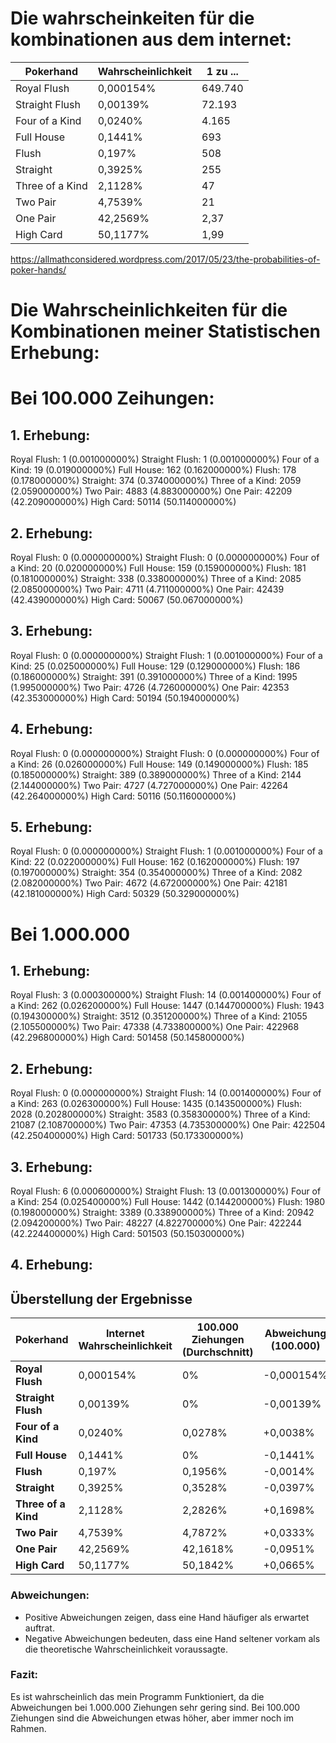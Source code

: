 # Die wahrscheinkeiten für die kombinationen aus dem internet:


| Pokerhand         | Wahrscheinlichkeit   | 1 zu ...       |
|-------------------|----------------------|----------------|
| Royal Flush       | 0,000154%            | 649.740        |
| Straight Flush    | 0,00139%             | 72.193         |
| Four of a Kind    | 0,0240%              | 4.165          |
| Full House        | 0,1441%              | 693            |
| Flush             | 0,197%               | 508            |
| Straight          | 0,3925%              | 255            |
| Three of a Kind   | 2,1128%              | 47             |
| Two Pair          | 4,7539%              | 21             |
| One Pair          | 42,2569%             | 2,37           |
| High Card         | 50,1177%             | 1,99           |

https://allmathconsidered.wordpress.com/2017/05/23/the-probabilities-of-poker-hands/

# Die Wahrscheinlichkeiten für die Kombinationen meiner Statistischen Erhebung:

# Bei 100.000 Zeihungen:

## 1. Erhebung:
Royal Flush: 1 (0.001000000%)
Straight Flush: 1 (0.001000000%)
Four of a Kind: 19 (0.019000000%)
Full House: 162 (0.162000000%)
Flush: 178 (0.178000000%)
Straight: 374 (0.374000000%)
Three of a Kind: 2059 (2.059000000%)
Two Pair: 4883 (4.883000000%)
One Pair: 42209 (42.209000000%)
High Card: 50114 (50.114000000%)

## 2. Erhebung:
Royal Flush: 0 (0.000000000%)
Straight Flush: 0 (0.000000000%)
Four of a Kind: 20 (0.020000000%)
Full House: 159 (0.159000000%)
Flush: 181 (0.181000000%)
Straight: 338 (0.338000000%)
Three of a Kind: 2085 (2.085000000%)
Two Pair: 4711 (4.711000000%)
One Pair: 42439 (42.439000000%)
High Card: 50067 (50.067000000%)

## 3. Erhebung:
Royal Flush: 0 (0.000000000%)
Straight Flush: 1 (0.001000000%)
Four of a Kind: 25 (0.025000000%)
Full House: 129 (0.129000000%)
Flush: 186 (0.186000000%)
Straight: 391 (0.391000000%)
Three of a Kind: 1995 (1.995000000%)
Two Pair: 4726 (4.726000000%)
One Pair: 42353 (42.353000000%)
High Card: 50194 (50.194000000%)

## 4. Erhebung:
Royal Flush: 0 (0.000000000%)
Straight Flush: 0 (0.000000000%)
Four of a Kind: 26 (0.026000000%)
Full House: 149 (0.149000000%)
Flush: 185 (0.185000000%)
Straight: 389 (0.389000000%)
Three of a Kind: 2144 (2.144000000%)
Two Pair: 4727 (4.727000000%)
One Pair: 42264 (42.264000000%)
High Card: 50116 (50.116000000%)

## 5. Erhebung:
Royal Flush: 0 (0.000000000%)
Straight Flush: 1 (0.001000000%)
Four of a Kind: 22 (0.022000000%)
Full House: 162 (0.162000000%)
Flush: 197 (0.197000000%)
Straight: 354 (0.354000000%)
Three of a Kind: 2082 (2.082000000%)
Two Pair: 4672 (4.672000000%)
One Pair: 42181 (42.181000000%)
High Card: 50329 (50.329000000%)



# Bei 1.000.000

## 1. Erhebung:
Royal Flush: 3 (0.000300000%)
Straight Flush: 14 (0.001400000%)
Four of a Kind: 262 (0.026200000%)
Full House: 1447 (0.144700000%)
Flush: 1943 (0.194300000%)
Straight: 3512 (0.351200000%)
Three of a Kind: 21055 (2.105500000%)
Two Pair: 47338 (4.733800000%)
One Pair: 422968 (42.296800000%)
High Card: 501458 (50.145800000%)

## 2. Erhebung:
Royal Flush: 0 (0.000000000%)
Straight Flush: 14 (0.001400000%)
Four of a Kind: 263 (0.026300000%)
Full House: 1435 (0.143500000%)
Flush: 2028 (0.202800000%)
Straight: 3583 (0.358300000%)
Three of a Kind: 21087 (2.108700000%)
Two Pair: 47353 (4.735300000%)
One Pair: 422504 (42.250400000%)
High Card: 501733 (50.173300000%)

## 3. Erhebung:
Royal Flush: 6 (0.000600000%)
Straight Flush: 13 (0.001300000%)
Four of a Kind: 254 (0.025400000%)
Full House: 1442 (0.144200000%)
Flush: 1980 (0.198000000%)
Straight: 3389 (0.338900000%)
Three of a Kind: 20942 (2.094200000%)
Two Pair: 48227 (4.822700000%)
One Pair: 422244 (42.224400000%)
High Card: 501503 (50.150300000%)

## 4. Erhebung:



## Überstellung der Ergebnisse

| Pokerhand         | Internet Wahrscheinlichkeit | 100.000 Ziehungen (Durchschnitt) | Abweichung (100.000) | 1.000.000 Ziehungen (Durchschnitt) | Abweichung (1.000.000) |
|-------------------|-----------------------------|---------------------------------|---------------------|------------------------------------|-----------------------|
| **Royal Flush**    | 0,000154%                   | 0%                              | -0,000154%           | 0%                                 | -0,000154%            |
| **Straight Flush** | 0,00139%                    | 0%                              | -0,00139%            | 0%                                 | -0,00139%             |
| **Four of a Kind** | 0,0240%                     | 0,0278%                         | +0,0038%             | 0,0256%                            | +0,0016%              |
| **Full House**     | 0,1441%                     | 0%                              | -0,1441%             | 0%                                 | -0,1441%              |
| **Flush**          | 0,197%                      | 0,1956%                         | -0,0014%             | 0,1982%                            | +0,0012%              |
| **Straight**       | 0,3925%                     | 0,3528%                         | -0,0397%             | 0,3562%                            | -0,0363%              |
| **Three of a Kind**| 2,1128%                     | 2,2826%                         | +0,1698%             | 2,2645%                            | +0,1517%              |
| **Two Pair**       | 4,7539%                     | 4,7872%                         | +0,0333%             | 4,7466%                            | -0,0073%              |
| **One Pair**       | 42,2569%                    | 42,1618%                        | -0,0951%             | 42,2360%                           | -0,0209%              |
| **High Card**      | 50,1177%                    | 50,1842%                        | +0,0665%             | 50,1713%                           | +0,0536%              |

### Abweichungen:
- Positive Abweichungen zeigen, dass eine Hand häufiger als erwartet auftrat.
- Negative Abweichungen bedeuten, dass eine Hand seltener vorkam als die theoretische Wahrscheinlichkeit voraussagte.

### Fazit:
Es ist wahrscheinlich das mein Programm Funktioniert, da die Abweichungen bei 1.000.000 Ziehungen sehr gering sind. Bei 100.000 Ziehungen sind die Abweichungen etwas höher, aber immer noch im Rahmen.
